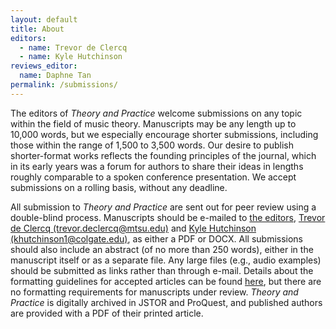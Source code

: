 ```yaml
---
layout: default 
title: About 
editors:
  - name: Trevor de Clercq
  - name: Kyle Hutchinson
reviews_editor:
  name: Daphne Tan
permalink: /submissions/ 
---
```


<article class="about">
<p>The editors of <em>Theory and Practice</em> welcome submissions on any topic within the field of music theory. Manuscripts may be any length up to 10,000 words, but we especially encourage shorter submissions, including those within the range of 1,500 to 3,500 words. Our desire to publish shorter-format works reflects the founding principles of the journal, which in its early years was a forum for authors to share their ideas in lengths roughly comparable to a spoken conference presentation. We accept submissions on a rolling basis, without any deadline.</p>
 
<p>All submission to <em>Theory and Practice</em> are sent out for peer review using a double-blind process. Manuscripts should be e-mailed to <a href="mailto:tnp.editors@gmail.com">the editors</a>, <a href="mailto:trevor.declercq@mtsu.edu">Trevor de Clercq (trevor.declercq@mtsu.edu)</a> and <a href="mailto:khutchinson1@colgate.edu">Kyle Hutchinson (khutchinson1@colgate.edu)</a>, as either a PDF or DOCX. All submissions should also include an abstract (of no more than 250 words), either in the manuscript itself or as a separate file. Any large files (e.g., audio examples) should be submitted as links rather than through e-mail. Details about the formatting guidelines for accepted articles can be found <a href="{{site.baseurl}}/assets/files/theory_and_practice_formatting_guidelines.pdf"> here</a>, but there are no formatting requirements for manuscripts under review. <em>Theory and Practice</em> is digitally archived in JSTOR and ProQuest, and published authors are provided with a PDF of their printed article.</p>




